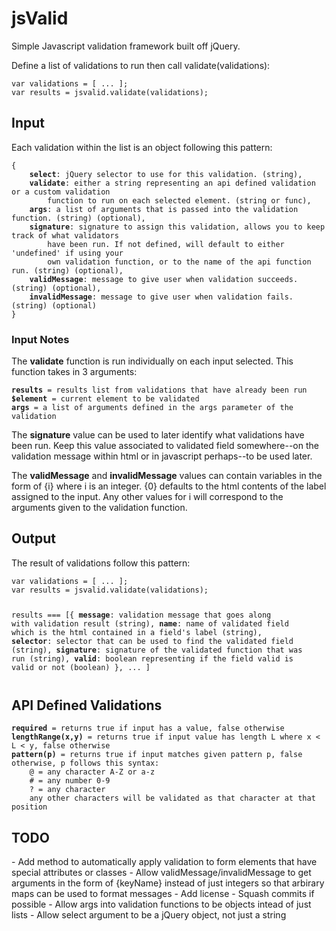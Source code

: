 <h1>jsValid</h1>
Simple Javascript validation framework built off jQuery.

Define a list of validations to run then call validate(validations):
<pre><code>var validations = [ ... ];
var results = jsvalid.validate(validations);</pre></code>

<h2>Input</h2>
Each validation within the list is an object following this pattern:
<pre><code>{
	<b>select</b>: jQuery selector to use for this validation. (string),
	<b>validate</b>: either a string representing an api defined validation or a custom validation
		function to run on each selected element. (string or func),
	<b>args</b>: a list of arguments that is passed into the validation function. (string) (optional),
	<b>signature</b>: signature to assign this validation, allows you to keep track of what validators
		have been run. If not defined, will default to either 'undefined' if using your
		own validation function, or to the name of the api function run. (string) (optional),
	<b>validMessage</b>: message to give user when validation succeeds. (string) (optional),
	<b>invalidMessage</b>: message to give user when validation fails. (string) (optional)
}</code></pre>

<h3>Input Notes</h3>
The <b>validate</b> function is run individually on each input selected. This function takes in 3 arguments:
<pre><code><b>results</b> = results list from validations that have already been run
<b>$element</b> = current element to be validated
<b>args</b> = a list of arguments defined in the args parameter of the validation</code></pre>

The <b>signature</b> value can be used to later identify what validations have been run. Keep this value associated
	to validated field somewhere--on the validation message within html or in javascript perhaps--to be
	used later.

The <b>validMessage</b> and <b>invalidMessage</b> values can contain variables in the form of {i} where i is an
	integer. {0} defaults to the html contents of the label assigned to the input. Any other values for i
	will correspond to the arguments given to the validation function.

<h2>Output</h2>
The result of validations follow this pattern:
<pre><code>var validations = [ ... ];
var results = jsvalid.validate(validations);

results === [{
	<b>message</b>: validation message that goes along with validation result (string),
	<b>name</b>: name of validated field which is the html contained in a field's label (string),
	<b>selector</b>: selector that can be used to find the validated field (string),
	<b>signature</b>: signature of the validated function that was run (string),
	<b>valid</b>: boolean representing if the field valid is valid or not (boolean)
}, ... ]</pre></code>

<h2>API Defined Validations</h2>
<pre><code><b>required</b> = returns true if input has a value, false otherwise
<b>lengthRange(x,y)</b> = returns true if input value has length L where x &lt; L &lt; y, false otherwise
<b>pattern(p)</b> = returns true if input matches given pattern p, false otherwise, p follows this syntax:
	@ = any character A-Z or a-z
	# = any number 0-9
	? = any character
	any other characters will be validated as that character at that position</code></pre>

<h2>TODO</h2>
- Add method to automatically apply validation to form elements that have special attributes or classes
- Allow validMessage/invalidMessage to get arguments in the form of {keyName} instead of just integers so that arbirary maps can be used to format messages
- Add license
- Squash commits if possible
- Allow args into validation functions to be objects intead of just lists
- Allow select argument to be a jQuery object, not just a string
